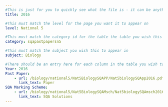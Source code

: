 ```yaml
---
#This is just for you to quickly see what the file is - it can be anything you want
title: 2016

#This must match the level for the page you want it to appear on
level: National 5

#This must match the category id for the table the table you wish this to appear in
category: sqapastpapersn5

#This must match the subject you wish this to appear in
subject: Biology

#There should be an entry here for each column in the table you wish to populate:
Year: 2016
Past Paper:
    - url: /biology/national5/Nat5BiologySQAPP/Nat5biologySQApp2016.pdf
      link_text: Paper
SQA Marking Scheme:
    - url: /biology/national5/Nat5BiologySQAMsch/Nat5biologySQAmsch2016.pdf
      link_text: SQA Solutions
---
```


